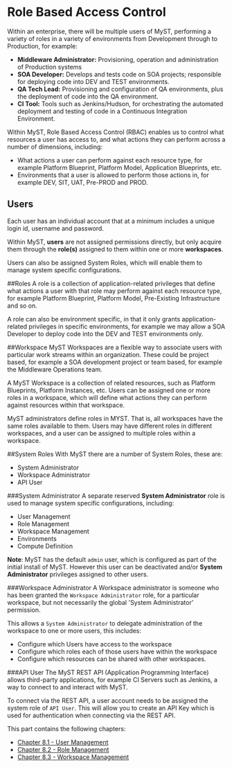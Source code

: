 # Role Based Access Control
Within an enterprise, there will be multiple users of MyST, performing a variety of roles in a variety of environments from Development through to Production, for example:
* **Middleware Administrator:** Provisioning, operation and administration of Production systems
* **SOA Developer:** Develops and tests code on SOA projects;  responsible for deploying code into DEV and TEST environments.
* **QA Tech Lead:** Provisioning and configuration of QA environments, plus the deployment of code into the QA environment.
* **CI Tool:** Tools such as Jenkins/Hudson, for orchestrating the automated deployment and testing of code in a Continuous Integration Environment.

Within MyST, Role Based Access Control (RBAC) enables us to control what resources a user has access to, and what actions they can perform across a number of dimensions, including:

* What actions a user can perform against each resource type, for example Platform Blueprint, Platform Model, Application Blueprints, etc.
* Environments that a user is allowed to perform those actions in, for example DEV, SIT, UAT, Pre-PROD and PROD.

## Users  
Each user has an individual account that at a minimum includes a unique login id, username and password. 

Within MyST, **users** are not assigned permissions directly, but only acquire them through the **role(s)** assigned to them within one or more **workspaces**. 

Users can also be assigned System Roles, which will enable them to manage system specific configurations.

##Roles
A role is a collection of application-related privileges that define what actions a user with that role may perform against each resource type, for example Platform Blueprint, Platform Model, Pre-Existing Infrastructure and so on.

A role can also be environment specific, in that it only grants application-related privileges in specific environments, for example we may allow a SOA Developer to deploy code into the DEV and TEST environments only.

##Workspace
MyST Workspaces are a flexible way to associate users with particular work streams within an organization. These could be project based, for example a SOA development project or team based, for example the Middleware Operations team. 

A MyST Workspace is a collection of related resources, such as Platform Blueprints, Platform Instances, etc. Users can be assigned one or more roles in a workspace, which will define what actions they can perform against resources within that workspace.
    
MyST administrators define roles in MYST. That is, all workspaces have the same roles available to them. Users may have different roles in different workspaces, and a user can be assigned to multiple roles within a workspace.

##System Roles
With MyST there are a number of System Roles, these are:
* System Administrator
* Workspace Administrator
* API User

###System Administrator
A separate reserved **System Administrator** role is used to manage system specific configurations, including:
* User Management
* Role Management
* Workspace Management
* Environments
* Compute Definition

**Note**: MyST has the default `admin` user, which is configured as part of the initial install of MyST. However this user can be deactivated and/or **System Administrator** privileges assigned to other users.

###Workspace Administrator
A Workspace administrator is someone who has been granted the `Workspace Administrator` role, for a particular workspace, but not necessarily the global 'System Administrator' permission.

This allows a `System Administrator` to delegate administration of the workspace to one or more users, this includes:
* Configure which Users have access to the workspace
* Configure which roles each of those users have within the workspace
* Configure which resources can be shared with other workspaces.

###API User
The MyST REST API (Application Programming Interface) allows third-party applications, for example CI Servers such as Jenkins, a way to connect to and interact with MyST. 

To connect via the REST API, a user account needs to be assigned the system role of `API User`. This will allow you to create an API Key which is used for authentication when connecting via the REST API.

This part contains the following chapters:

* [Chapter 8.1 - User Management](userManagement/userManagement.md)
* [Chapter 8.2 - Role Management](roleManagement/roleManagement.md)
* [Chapter 8.3 - Workspace Management](workspaceManagement/workspaceManagement.md)
